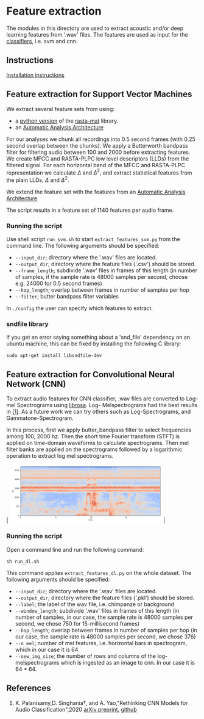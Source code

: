 # Feature extraction
The modules in this directory are used to extract acoustic and/or deep learning features from '.wav' files. The features are used as input for the  [classifiers](../classifier), i.e. svm and cnn.

## Instructions

[Installation instructions](https://github.com/UtrechtUniversity/animal-sounds/tree/documenation_svm#getting-started)

## Feature extraction for Support Vector Machines
We extract several feature sets from using:

- a [python version](https://github.com/mystlee/rasta_py) of the [rasta-mat](https://www.ee.columbia.edu/~dpwe/resources/matlab/rastamat/) library.
- an [Automatic Analysis Architecture](https://doi.org/10.5281/zenodo.1216028)

For our analyses we chunk all recordings into 0.5 second frames (with 0.25 second overlap between the chunks).
We apply a Butterworth bandpass filter for filtering audio between 100 and 2000 before extracting features. 
We create MFCC and RASTA-PLPC low level descriptors (LLDs) from the filtered signal. For each horizontal band of the MFCC and RASTA-PLPC representation we calculate $\Delta$ and $\Delta^2$, and extract statistical features from the plain LLDs, $\Delta$ and $\Delta^2$.

We extend the feature set with the features from an [Automatic Analysis Architecture](https://doi.org/10.5281/zenodo.1216028)

The script results in a feature set of 1140 features per audio frame.

### Running the script
Use shell script `run_svm.sh` to start `extract_features_svm.py` from the command line. The following arguments should be specified:
- `--input_dir`; directory where the '.wav' files are located.
- `--output_dir`; directory where the feature files ('.csv') should be stored.
- `--frame_length`; subdivide '.wav' files in frames of this length (in number of samples, if the sample rate is 48000 samples per second, choose e.g. 24000 for 0.5 second frames)
- `--hop_length`; overlap between frames in number of samples per hop
- `--filter`; butter bandpass filter variables 

In `./config` the user can specify which features to extract.

### sndfile library
If you get an error saying something about a 'snd_file' dependency on an ubuntu machine, this can be fixed by installing the following C library:
```
sudo apt-get install libsndfile-dev
```
## Feature extraction for Convolutional Neural Network (CNN)
To extract audio features for CNN classifier, .wav files are converted to Log-mel Spectrograms using [librosa](https://zenodo.org/badge/latestdoi/6309729). 
Log- Melspectrograms had the best results in [[1]](#ref). As a future work we can try others such as Log-Spectrograms, and Gammatone-Spectrogram.

In this process, first we apply butter_bandpass filter to select frequencies among 100, 2000 hz. Then the short time Fourier transform (STFT) is applied on time-domain waveforms to calculate spectrograms. 
Then mel filter banks are applied on the spectrograms followed by a logarithmic operation to extract log mel spectrograms. 

| <img src="../../img/melspectrogram.png" width="400" /> | 

### Running the script
Open a command line and run the following command:
```
sh run_dl.sh
```

This command applies `extract_features_dl.py` on the whole dataset. The following arguments should be specified:
- `--input_dir`; directory where the '.wav' files are located.
- `--output_dir`; directory where the feature files ('.pkl') should be stored.
- `--label`; the label of the wav file, i.e. chimpanze or background
- `--window_length`; subdivide '.wav' files in frames of this length (in number of samples, in our case, the sample rate is 48000 samples per second, we chose 750 for 15-millisecond frames)
- `--hop_length`; overlap between frames in number of samples per hop (in our case, the sample rate is 48000 samples per second, we chose 376)
- `--n_mel`; number of mel features, i.e. horizontal bars in spectrogram, which in our case it is 64.
- `--new_img_size`; the number of rows and columns of the log-melspectrograms which is ingested as an image to cnn. In our case it is 64 * 64.

## <a name="ref"></a>References
1. K. Palanisamy,D. Singhania†, and A. Yao,"Rethinking CNN Models for Audio Classification",2020 
   [arXiv preprint](https://arxiv.org/abs/2007.11154), [github](https://github.com/kamalesh0406/Audio-Classification)
